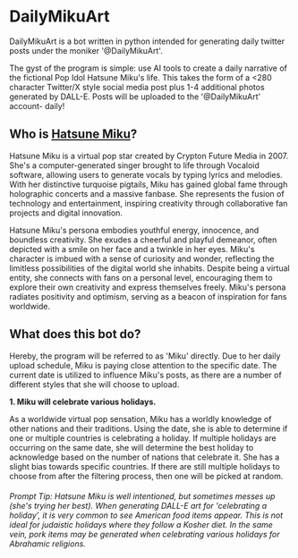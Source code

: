 # DailyMikuArt
DailyMikuArt is a bot written in python intended for generating daily twitter posts under the moniker '@DailyMikuArt'.

The gyst of the program is simple: use AI tools to create a daily narrative of the fictional Pop Idol Hatsune Miku's life. This takes the form of a <280 character Twitter/X style social media post plus 1-4 additional photos generated by DALL-E. Posts will be uploaded to the '@DailyMikuArt' account- daily!

## __Who is [Hatsune Miku](https://en.wikipedia.org/wiki/Hatsune_Miku)?__

Hatsune Miku is a virtual pop star created by Crypton Future Media in 2007. She's a computer-generated singer brought to life through Vocaloid software, allowing users to generate vocals by typing lyrics and melodies. With her distinctive turquoise pigtails, Miku has gained global fame through holographic concerts and a massive fanbase. She represents the fusion of technology and entertainment, inspiring creativity through collaborative fan projects and digital innovation.

Hatsune Miku's persona embodies youthful energy, innocence, and boundless creativity. She exudes a cheerful and playful demeanor, often depicted with a smile on her face and a twinkle in her eyes. Miku's character is imbued with a sense of curiosity and wonder, reflecting the limitless possibilities of the digital world she inhabits. Despite being a virtual entity, she connects with fans on a personal level, encouraging them to explore their own creativity and express themselves freely. Miku's persona radiates positivity and optimism, serving as a beacon of inspiration for fans worldwide.

## __What does this bot do?__

Hereby, the program will be referred to as 'Miku' directly.
Due to her daily upload schedule, Miku is paying close attention to the specific date. The current date is utilized to influence Miku's posts, as there are a number of different styles that she will choose to upload.

**1. Miku will celebrate various holidays.**

  As a worldwide virtual pop sensation, Miku has a worldly knowledge of other nations and their traditions. Using the date, she is able to determine if one or multiple countries is celebrating a holiday. If multiple holidays are occurring on the same date, she will determine the best holiday to acknowledge based on the number of nations that celebrate it. She has a slight bias towards specific countries. If there are still multiple holidays to choose from after the filtering process, then one will be picked at random.

###### Prompt Tip: Hatsune Miku is well intentioned, but sometimes messes up (she's trying her best). When generating DALL-E art for 'celebrating a holiday', it is very common to see American food items appear. This is not ideal for judaistic holidays where they follow a Kosher diet. In the same vein, pork items may be generated when celebrating various holidays for Abrahamic religions.
  
